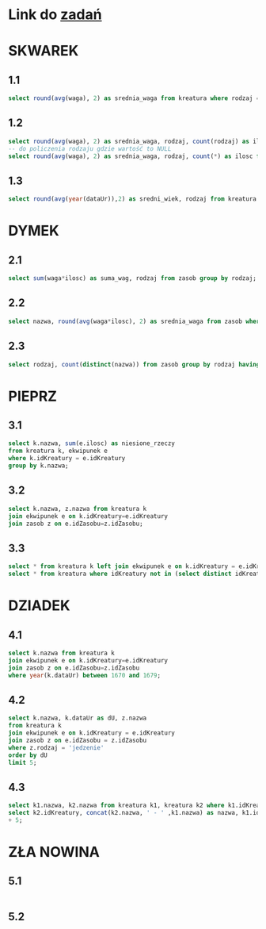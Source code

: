 # Link do [zadań](https://github.com/kropiak/bazy_inf/blob/main/lab_07/lab_07.pdf)

# SKWAREK

## 1.1
```SQL
select round(avg(waga), 2) as srednia_waga from kreatura where rodzaj = 'wiking';
```

## 1.2
```SQL
select round(avg(waga), 2) as srednia_waga, rodzaj, count(rodzaj) as ilosc from kreatura group by rodzaj;
-- do policzenia rodzaju gdzie wartość to NULL
select round(avg(waga), 2) as srednia_waga, rodzaj, count(*) as ilosc from kreatura group by rodzaj;
```

## 1.3
```SQL
select round(avg(year(dataUr)),2) as sredni_wiek, rodzaj from kreatura group by rodzaj;
```

# DYMEK

## 2.1
```SQL
select sum(waga*ilosc) as suma_wag, rodzaj from zasob group by rodzaj;
```

## 2.2
```SQL
select nazwa, round(avg(waga*ilosc), 2) as srednia_waga from zasob where ilosc >= 4 group by nazwa having srednia_waga > 10;
```

## 2.3
```SQL
select rodzaj, count(distinct(nazwa)) from zasob group by rodzaj having min(ilosc) > 1;
```

# PIEPRZ

## 3.1
```SQL
select k.nazwa, sum(e.ilosc) as niesione_rzeczy
from kreatura k, ekwipunek e
where k.idKreatury = e.idKreatury
group by k.nazwa;
```

## 3.2
```SQL
select k.nazwa, z.nazwa from kreatura k
join ekwipunek e on k.idKreatury=e.idKreatury
join zasob z on e.idZasobu=z.idZasobu;
```

## 3.3
```SQL
select * from kreatura k left join ekwipunek e on k.idKreatury = e.idKreatury where e.idKreatury is NULL;
select * from kreatura where idKreatury not in (select distinct idKreatury from ekwipunek where idKreatury is not null);
```

# DZIADEK

## 4.1
```SQL
select k.nazwa from kreatura k
join ekwipunek e on k.idKreatury=e.idKreatury
join zasob z on e.idZasobu=z.idZasobu
where year(k.dataUr) between 1670 and 1679;

```

## 4.2
```SQL
select k.nazwa, k.dataUr as dU, z.nazwa
from kreatura k
join ekwipunek e on k.idKreatury = e.idKreatury
join zasob z on e.idZasobu = z.idZasobu
where z.rodzaj = 'jedzenie'
order by dU
limit 5;
```

## 4.3
```SQL
select k1.nazwa, k2.nazwa from kreatura k1, kreatura k2 where k1.idKreatury = k2.idKreatury + 5;
select k2.idKreatury, concat(k2.nazwa, ' - ' ,k1.nazwa) as nazwa, k1.idKreatury from kreatura k1 join kreatura k2 on k1.idKreatury = k2.idKreatury
+ 5;
```

# ZŁA NOWINA

## 5.1
```SQL
```

## 5.2
```SQL
```
